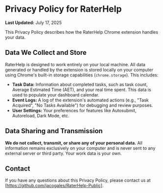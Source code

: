 # Privacy Policy for RaterHelp

**Last Updated:** July 17, 2025

This Privacy Policy describes how the RaterHelp Chrome extension handles your data.

## Data We Collect and Store

RaterHelp is designed to work entirely on your local machine. All data generated or handled by the extension is stored locally on your computer using Chrome's built-in storage capabilities (`chrome.storage`). This includes:

* **Task Data:** Information about completed tasks, such as task count, Average Estimated Time (AET), and your real time spent. This data is used to populate your dashboard calendar.
* **Event Logs:** A log of the extension's automated actions (e.g., "Task Acquired", "No Tasks Available") for debugging and review purposes.
* **User Settings:** Your preferences for features like Autosubmit, Autoreload, Dark Mode, etc.

## Data Sharing and Transmission

**We do not collect, transmit, or share any of your personal data.** All information remains exclusively on your computer and is never sent to any external server or third party. Your work data is your own.

## Contact

If you have any questions about this Privacy Policy, please contact us at [https://github.com/jacogales/RaterHelp-Public].

